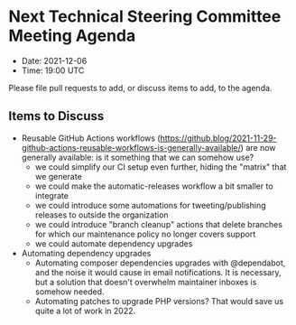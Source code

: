 # Next Technical Steering Committee Meeting Agenda

- Date: 2021-12-06
- Time: 19:00 UTC

Please file pull requests to add, or discuss items to add, to the agenda.

## Items to Discuss

- Reusable GitHub Actions workflows (https://github.blog/2021-11-29-github-actions-reusable-workflows-is-generally-available/) are now generally available: is it something that we can somehow use?
    * we could simplify our CI setup even further, hiding the "matrix" that we generate
    * we could make the automatic-releases workflow a bit smaller to integrate
    * we could introduce some automations for tweeting/publishing releases to outside the organization
    * we could introduce "branch cleanup" actions that delete branches for which our maintenance policy no longer covers support
    * we could automate dependency upgrades
 - Automating dependency upgrades
    * Automating composer dependencies upgrades with @dependabot, and the noise it would cause in email notifications. It is necessary, but a solution that doesn't overwhelm maintainer inboxes is somehow needed.
    * Automating patches to upgrade PHP versions? That would save us quite a lot of work in 2022.
